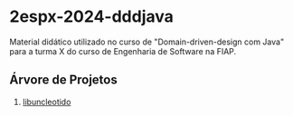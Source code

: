 # 2espx-2024-dddjava
Material didático utilizado no curso de "Domain-driven-design com Java" para a turma X do curso de Engenharia de Software na FIAP.

## Árvore de Projetos

1. [libuncleotido](libuncletidio/PROBLEM.md)
